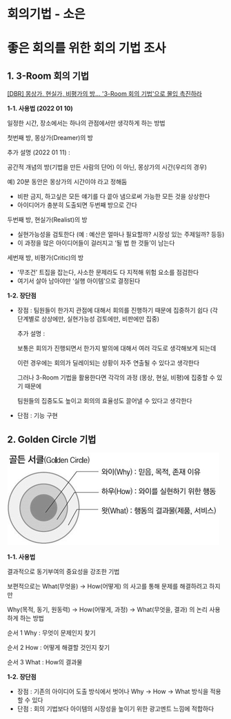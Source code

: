 # 회의기법 - 소은

# 좋은 회의를 위한 회의 기법 조사



## 1. **3-Room 회의 기법**  

[[DBR] 몽상가, 현실가, 비평가의 방... '3-Room 회의 기법'으로 몰입 촉진하라](https://dbr.donga.com/article/view/1201/article_no/6873/ac/magazine)

**1-1. 사용법 (2022 01 10)**

일정한 시간, 장소에서는 하나의 관점에서만 생각하게 하는 방법

첫번째 방, 몽상가(Dreamer)의 방 

추가 설명 (2022 01 11) : 

공간적 개념의 방(기법을 만든 사람의 단어) 이 아닌, 몽상가의 시간(우리의 경우)

예) 20분 동안은 몽상가의 시간이야 라고 정해둠

- 비판 금지, 하고싶은 모든 얘기를 다 쏱아 냄으로써 가능한 모든 것을 상상한다
- 아이디어가 충분히 도출되면 두번째 방으로 간다

두번째 방, 현실가(Realist)의 방

- 실현가능성을 검토한다 (예 : 예산은 얼마나 필요할까? 시장성 있는 주제일까? 등등)
- 이 과정을 많은 아이디어들이 걸러지고 ‘될 법 한 것들’이 남는다

세번재 방, 비평가(Critic)의 방

- ‘무조건’ 트집을 잡는다, 사소한 문제라도 다 지적해 위험 요소를 점검한다
- 여기서 살아 남아야만 ‘실행 아이템’으로 결정된다

**1-2. 장단점**

- 장점 : 팀원들이 한가지 관점에 대해서 회의를 진행하기 때문에 집중하기 쉽다
           (각 단계별로 상상에만, 실현가능성 검토에만, 비판에만 집중)
    
    추가 설명 : 
    
    보통은 회의가 진행되면서 한가지 발의에 대해서 여러 각도로 생각해보게 되는데 
    
    이런 경우에는 회의가 딜레이되는 상황이 자주 연출될 수 있다고 생각한다
    
    그러나 3-Room 기법을 활용한다면 각각의 과정 (몽상, 현실, 비평)에 집중할 수 있기 때문에
    
    팀원들의 집중도도 높이고 회의의 효율성도 끌어낼 수 있다고 생각한다
    
- 단점 : 기능 구현



## 2. **Golden Circle 기법**

![Untitled](20220110_GoldenCircle.png)

**1-1. 사용법**

결과적으로 동기부여의 중요성을 강조한 기법

보편적으로는 What(무엇을) → How(어떻게) 의 사고를 통해 문제를 해결하려고 하지만

 Why(목적, 동기, 원동력) → How(어떻게, 과정) → What(무엇을, 결과) 의 논리 사용하게 하는 방법

순서 1 Why : 무엇이 문제인지 찾기

순서 2 How : 어떻게 해결할 것인지 찾기

순서 3 What : How의 결과물

**1-2. 장단점**

- 장점 : 기존의 아이디어 도출 방식에서 벗어나 Why → How → What 방식을 적용할 수 있다
- 단점 : 회의 기법보다 아이템의 시장성을 높이기 위한 광고멘트 느낌에 적합하다

